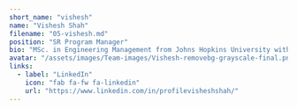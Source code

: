 ```yaml
---
short_name: "vishesh"
name: "Vishesh Shah"
filename: "05-vishesh.md"
position: "SR Program Manager"
bio: "MSc. in Engineering Management from Johns Hopkins University​ with 2+ years of experience in data analysis, and stakeholder relationship management in Danfoss and health care industry.​"
avatar: "/assets/images/Team-images/Vishesh-removebg-grayscale-final.png"
links:
  - label: "LinkedIn"
    icon: "fab fa-fw fa-linkedin"
    url: "https://www.linkedin.com/in/profilevisheshshah/"
---
```

